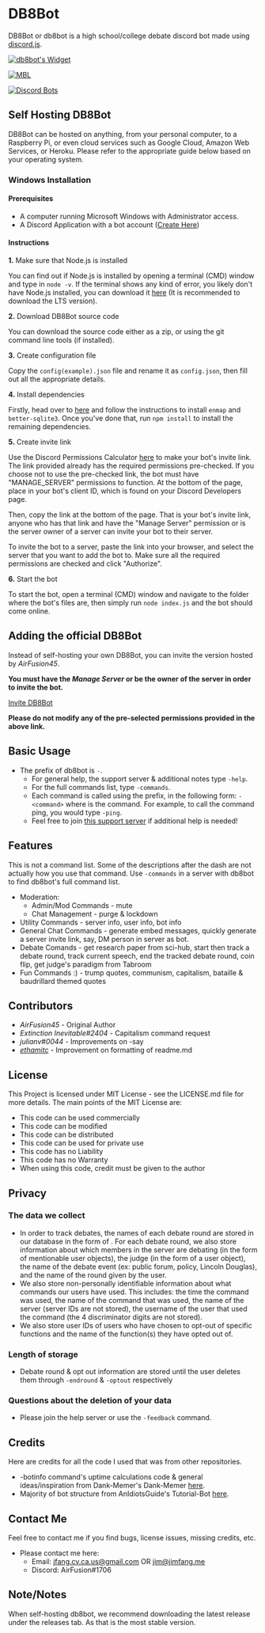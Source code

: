 # DB8Bot
DB8Bot or db8bot is a high school/college debate discord bot made using [discord.js](https://discord.js.org/).

[![db8bot's Widget](https://api.botlist.space/widget/689368779305779204/5 "db8bot's Widget")](https://botlist.space/bot/689368779305779204?utm_source=bls&utm_medium=widget&utm_campaign=689368779305779204)

<!-- [![db8bot's Widget] (https://arcane-botcenter.xyz/api/widget/689368779305779204.svg) "db8bot's Widget")](https://arcane-botcenter.xyz/bot/689368779305779204) -->

[![MBL](https://mythicalbots.xyz/bot/689368779305779204/embed?q=dark/ )](https://mythicalbots.xyz/bot/689368779305779204)

[![Discord Bots](https://top.gg/api/widget/689368779305779204.svg)](https://top.gg/bot/689368779305779204)


## Self Hosting DB8Bot
DB8Bot can be hosted on anything, from your personal computer, to a Raspberry Pi, or even cloud services such as Google Cloud, Amazon Web Services, or Heroku. Please refer to the appropriate guide below based on your operating system.

### Windows Installation
#### Prerequisites

* A computer running Microsoft Windows with Administrator access.
* A Discord Application with a bot account ([Create Here](https://discordapp.com/developers/applications/me))

#### Instructions

**1.** Make sure that Node.js is installed

You can find out if Node.js is installed by opening a terminal (CMD) window and type in `node -v`. If the terminal shows any kind of error, you likely don't have Node.js installed, you can download it [here](https://nodejs.org) (It is recommended to download the LTS version).

 **2.** Download DB8Bot source code

 You can download the source code either as a zip, or using the git command line tools (if installed).

**3.** Create configuration file

Copy the `config(example).json` file and rename it as `config.json`, then fill out all the appropriate details.

**4.** Install dependencies

Firstly, head over to [here](https://enmap.evie.dev/install) and follow the instructions to install `enmap` and `better-sqlite3`. Once you've done that, run `npm install` to install the remaining dependencies.

**5.** Create invite link

Use the Discord Permissions Calculator [here](https://discordapi.com/permissions.html#2146958591) to make your bot's invite link. The link provided already has the required permissions pre-checked. If you choose not to use the pre-checked link, the bot must have "MANAGE_SERVER" permissions to function. At the bottom of the page, place in your bot's client ID, which is found on your Discord Developers page.

Then, copy the link at the bottom of the page. That is your bot's invite link, anyone who has that link and have the "Manage Server" permission or is the server owner of a server can invite your bot to their server.

To invite the bot to a server, paste the link into your browser, and select the server that you want to add the bot to. Make sure all the required permissions are checked and click "Authorize".

**6.** Start the bot

To start the bot, open a terminal (CMD) window and navigate to the folder where the bot's files are, then simply run `node index.js` and the bot should come online.

## Adding the official DB8Bot
Instead of self-hosting your own DB8Bot, you can invite the version hosted by *AirFusion45*.

**You must have the *Manage Server* or be the owner of the server in order to invite the bot.**

[Invite DB8Bot](https://discordapp.com/oauth2/authorize?client_id=689368779305779204&scope=bot&permissions=2146958847)

**Please do not modify any of the pre-selected permissions provided in the above link.**

## Basic Usage

* The prefix of db8bot is `-`.
    * For general help, the support server & additional notes type `-help`.
    * For the full commands list, type `-commands`.
    * Each command is called using the prefix, in the following form: `-<command>` where <command> is the command. For example, to call the command ping, you would type `-ping`.
    * Feel free to join [this support server](https://discord.gg/rEQc7C7) if additional help is needed!

## Features

This is not a command list. Some of the descriptions after the dash are not actually how you use that command. Use `-commands` in a server with db8bot to find db8bot's full command list.
  * Moderation:
    * Admin/Mod Commands - mute
    * Chat Management - purge & lockdown
  * Utility Commands - server info, user info, bot info
  * General Chat Commands - generate embed messages, quickly generate a server invite link, say, DM person in server as bot.
  * Debate Comands - get research paper from sci-hub, start then track a debate round, track current speech, end the tracked debate round, coin flip, get judge's paradigm from Tabroom
  * Fun Commands :) - trump quotes, communism, capitalism, bataille & baudrillard themed quotes

## Contributors

* *AirFusion45* - Original Author
* *Extinction Inevitable#2404* - Capitalism command request
* *julianv#0044* - Improvements on -say
* [*ethamitc*](https://github.com/ethamitc) - Improvement on formatting of readme.md

## License
This Project is licensed under MIT License - see the LICENSE.md file for more details. The main points of the MIT License are:

  * This code can be used commercially
  * This code can be modified
  * This code can be distributed
  * This code can be used for private use
  * This code has no Liability
  * This code has no Warranty
  * When using this code, credit must be given to the author

## Privacy

  ### The data we collect
  * In order to track debates, the names of each debate round are stored in our database in the form of <server id><name of the round given by the user>. For each debate round, we also store information about which members in the server are debating (in the form of mentionable user objects), the judge (in the form of a user object), the name of the debate event (ex: public forum, policy, Lincoln Douglas), and the name of the round given by the user.
  * We also store non-personally identifiable information about what commands our users have used. This includes: the time the command was used, the name of the command that was used, the name of the server (server IDs are not stored), the username of the user that used the command (the 4 discriminator digits are not stored).
  * We also store user IDs of users who have chosen to opt-out of specific functions and the name of the function(s) they have opted out of.

  ### Length of storage
  * Debate round & opt out information are stored until the user deletes them through `-endround` & `-optout` respectively

  ### Questions about the deletion of your data
  * Please join the help server or use the `-feedback` command.

## Credits
Here are credits for all the code I used that was from other repositories.
  * -botinfo command's uptime calculations code & general ideas/inspiration from Dank-Memer's Dank-Memer [here](https://github.com/Dank-Memer/Dank-Memer).
  * Majority of bot structure from AnIdiotsGuide's Tutorial-Bot [here](https://github.com/AnIdiotsGuide/Tutorial-Bot).

## Contact Me
Feel free to contact me if you find bugs, license issues, missing credits, etc.

  * Please contact me here:
    * Email: jfang.cv.ca.us@gmail.com OR jim@jimfang.me
    * Discord: AirFusion#1706

## Note/Notes
  When self-hosting db8bot, we recommend downloading the latest release under the releases tab. As that is the most stable version.
